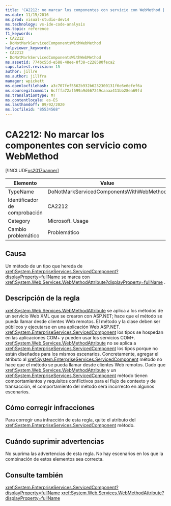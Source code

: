 ```yaml
---
title: 'CA2212: no marcar los componentes con servicio con WebMethod | Microsoft Docs'
ms.date: 11/15/2016
ms.prod: visual-studio-dev14
ms.technology: vs-ide-code-analysis
ms.topic: reference
f1_keywords:
- CA2212
- DoNotMarkServicedComponentsWithWebMethod
helpviewer_keywords:
- CA2212
- DoNotMarkServicedComponentsWithWebMethod
ms.assetid: 774bc55d-e588-48ee-8f38-c228580feca2
caps.latest.revision: 15
author: jillre
ms.author: jillfra
manager: wpickett
ms.openlocfilehash: a3c707fef5562b932b6232300131f6e6e6efef6a
ms.sourcegitcommit: 6cfffa72af599a9d667249caaaa411bb28ea69fd
ms.translationtype: MT
ms.contentlocale: es-ES
ms.lasthandoff: 09/02/2020
ms.locfileid: "85534568"
---
```

# <a name="ca2212-do-not-mark-serviced-components-with-webmethod"></a>CA2212: No marcar los componentes con servicio como WebMethod
[!INCLUDE[vs2017banner](../includes/vs2017banner.md)]

|Elemento|Value|
|-|-|
|TypeName|DoNotMarkServicedComponentsWithWebMethod|
|Identificador de comprobación|CA2212|
|Category|Microsoft. Usage|
|Cambio problemático|Problemático|

## <a name="cause"></a>Causa
 Un método de un tipo que hereda de <xref:System.EnterpriseServices.ServicedComponent?displayProperty=fullName> se marca con <xref:System.Web.Services.WebMethodAttribute?displayProperty=fullName> .

## <a name="rule-description"></a>Descripción de la regla
 <xref:System.Web.Services.WebMethodAttribute> se aplica a los métodos de un servicio Web XML que se crearon con ASP.NET; hace que el método se pueda llamar desde clientes Web remotos. El método y la clase deben ser públicos y ejecutarse en una aplicación Web ASP.NET. <xref:System.EnterpriseServices.ServicedComponent> los tipos se hospedan en las aplicaciones COM+ y pueden usar los servicios COM+. <xref:System.Web.Services.WebMethodAttribute> no se aplica a <xref:System.EnterpriseServices.ServicedComponent> los tipos porque no están diseñados para los mismos escenarios. Concretamente, agregar el atributo al <xref:System.EnterpriseServices.ServicedComponent> método no hace que el método se pueda llamar desde clientes Web remotos. Dado que <xref:System.Web.Services.WebMethodAttribute> y un <xref:System.EnterpriseServices.ServicedComponent> método tienen comportamientos y requisitos conflictivos para el flujo de contexto y de transacción, el comportamiento del método será incorrecto en algunos escenarios.

## <a name="how-to-fix-violations"></a>Cómo corregir infracciones
 Para corregir una infracción de esta regla, quite el atributo del <xref:System.EnterpriseServices.ServicedComponent> método.

## <a name="when-to-suppress-warnings"></a>Cuándo suprimir advertencias
 No suprima las advertencias de esta regla. No hay escenarios en los que la combinación de estos elementos sea correcta.

## <a name="see-also"></a>Consulte también
 <xref:System.EnterpriseServices.ServicedComponent?displayProperty=fullName> <xref:System.Web.Services.WebMethodAttribute?displayProperty=fullName>
